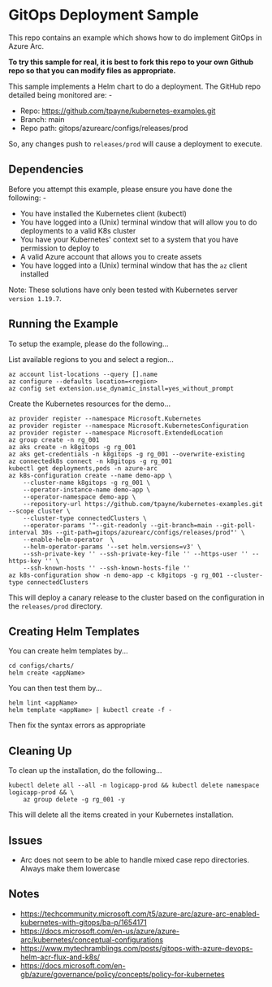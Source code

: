 GitOps Deployment Sample
========================

This repo contains an example which shows how to do implement GitOps in Azure Arc.

**To try this sample for real, it is best to fork this repo to your own Github repo so that you can modify files as appropriate.**

This sample implements a Helm chart to do a deployment. The GitHub repo detailed being monitored are: -
* Repo: https://github.com/tpayne/kubernetes-examples.git
* Branch: main
* Repo path: gitops/azurearc/configs/releases/prod

So, any changes push to `releases/prod` will cause a deployment to execute.

Dependencies
------------
Before you attempt this example, please ensure you have done the following: -
- You have installed the Kubernetes client (kubectl)
- You have logged into a (Unix) terminal window that will allow you to do deployments to a valid K8s cluster
- You have your Kubernetes' context set to a system that you have permission to deploy to
- A valid Azure account that allows you to create assets
- You have logged into a (Unix) terminal window that has the `az` client installed

Note: These solutions have only been tested with Kubernetes server `version 1.19.7`.

Running the Example
-------------------
To setup the example, please do the following...

List available regions to you and select a region...

    az account list-locations --query [].name
    az configure --defaults location=<region>
    az config set extension.use_dynamic_install=yes_without_prompt

Create the Kubernetes resources for the demo...

    az provider register --namespace Microsoft.Kubernetes
    az provider register --namespace Microsoft.KubernetesConfiguration
    az provider register --namespace Microsoft.ExtendedLocation
    az group create -n rg_001
    az aks create -n k8gitops -g rg_001
    az aks get-credentials -n k8gitops -g rg_001 --overwrite-existing
    az connectedk8s connect -n k8gitops -g rg_001
    kubectl get deployments,pods -n azure-arc
    az k8s-configuration create --name demo-app \
        --cluster-name k8gitops -g rg_001 \
        --operator-instance-name demo-app \
        --operator-namespace demo-app \
        --repository-url https://github.com/tpayne/kubernetes-examples.git --scope cluster \
        --cluster-type connectedClusters \
        --operator-params '"--git-readonly --git-branch=main --git-poll-interval 30s --git-path=gitops/azurearc/configs/releases/prod"' \
        --enable-helm-operator  \
        --helm-operator-params '--set helm.versions=v3' \
        --ssh-private-key '' --ssh-private-key-file '' --https-user '' --https-key '' \
        --ssh-known-hosts '' --ssh-known-hosts-file ''
    az k8s-configuration show -n demo-app -c k8gitops -g rg_001 --cluster-type connectedClusters
    
This will deploy a canary release to the cluster based on the configuration in the `releases/prod` directory.

Creating Helm Templates
-----------------------
You can create helm templates by...

    cd configs/charts/
    helm create <appName>

You can then test them by...

    helm lint <appName>
    helm template <appName> | kubectl create -f -

Then fix the syntax errors as appropriate

Cleaning Up
-----------
To clean up the installation, do the following...

    kubectl delete all --all -n logicapp-prod && kubectl delete namespace logicapp-prod && \
        az group delete -g rg_001 -y

This will delete all the items created in your Kubernetes installation.

Issues
------
- Arc does not seem to be able to handle mixed case repo directories. Always make them lowercase

Notes
-----
- https://techcommunity.microsoft.com/t5/azure-arc/azure-arc-enabled-kubernetes-with-gitops/ba-p/1654171
- https://docs.microsoft.com/en-us/azure/azure-arc/kubernetes/conceptual-configurations
- https://www.mytechramblings.com/posts/gitops-with-azure-devops-helm-acr-flux-and-k8s/
- https://docs.microsoft.com/en-gb/azure/governance/policy/concepts/policy-for-kubernetes

